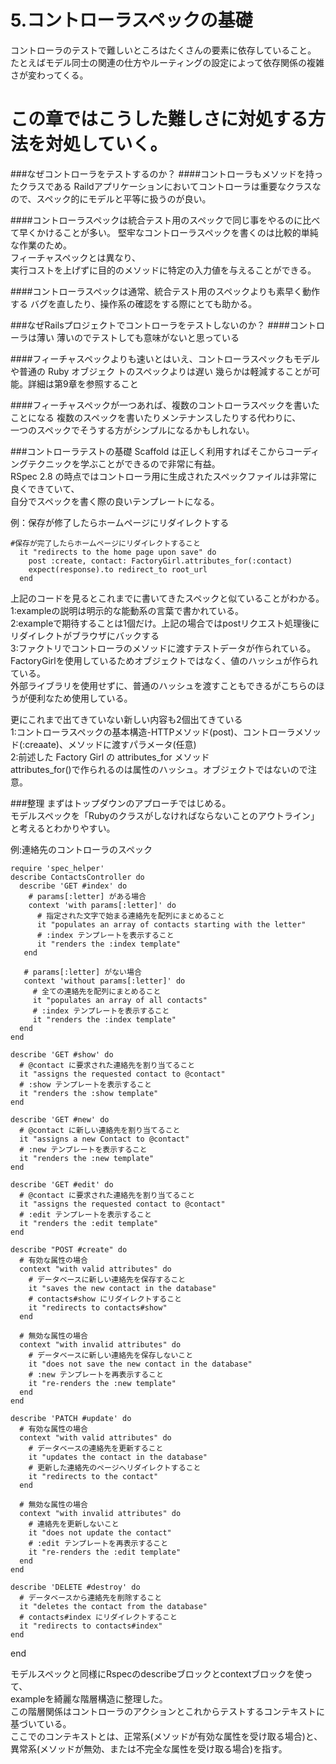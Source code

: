 5.コントローラスペックの基礎
=========================================
コントローラのテストで難しいところはたくさんの要素に依存していること。  
たとえばモデル同士の関連の仕方やルーティングの設定によって依存関係の複雑さが変わってくる。

この章ではこうした難しさに対処する方法を対処していく。
========================================
###なぜコントローラをテストするのか？
####コントローラもメソッドを持ったクラスである
Raildアプリケーションにおいてコントローラは重要なクラスなので、スペック的にモデルと平等に扱うのが良い。

####コントローラスペックは統合テスト用のスペックで同じ事をやるのに比べて早くかけることが多い。
堅牢なコントローラスペックを書くのは比較的単純な作業のため。  
フィーチャスペックとは異なり、  
実行コストを上げずに目的のメソッドに特定の入力値を与えることができる。  

####コントローラスペックは通常、統合テスト用のスペックよりも素早く動作する
バグを直したり、操作系の確認をする際にとても助かる。  

###なぜRailsプロジェクトでコントローラをテストしないのか？
####コントローラは薄い
薄いのでテストしても意味がないと思っている  

####フィーチャスペックよりも速いとはいえ、コントローラスペックもモデルや普通の Ruby オブジェク
トのスペックよりは遅い
幾らかは軽減することが可能。詳細は第9章を参照すること  

####フィーチャスペックが一つあれば、複数のコントローラスペックを書いたことになる
複数のスペックを書いたりメンテナンスしたりする代わりに、  
一つのスペックでそうする方がシンプルになるかもしれない。


###コントローラテストの基礎
Scaffold は正しく利用すればそこからコーディングテクニックを学ぶことができるので非常に有益。  
RSpec 2.8 の時点ではコントローラ用に生成されたスペックファイルは非常に良くできていて、  
自分でスペックを書く際の良いテンプレートになる。  

例：保存が修了したらホームページにリダイレクトする

    #保存が完了したらホームページにリダイレクトすること
      it "redirects to the home page upon save" do
        post :create, contact: FactoryGirl.attributes_for(:contact)
        expect(response).to redirect_to root_url
      end

上記のコードを見るとこれまでに書いてきたスペックと似ていることがわかる。  
1:exampleの説明は明示的な能動系の言葉で書かれている。  
2:exampleで期待することは1個だけ。上記の場合ではpostリクエスト処理後にリダイレクトがブラウザにバックする  
3:ファクトリでコントローラのメソッドに渡すテストデータが作られている。  
  FactoryGirlを使用しているためオブジェクトではなく、値のハッシュが作られている。  
  外部ライブラリを使用せずに、普通のハッシュを渡すこともできるがこちらのほうが便利なため使用している。  
  
  
更にこれまで出てきていない新しい内容も2個出てきている  
1:コントローラスペックの基本構造-HTTPメソッド(post)、コントローラメソッド(:creaate)、メソッドに渡すパラメータ(任意)  
2:前述した Factory Girl の attributes_for メソッド  
  attributes_for()で作られるのは属性のハッシュ。オブジェクトではないので注意。


###整理
  まずはトップダウンのアプローチではじめる。  
  モデルスペックを「Rubyのクラスがしなければならないことのアウトライン」と考えるとわかりやすい。  
  
  例:連絡先のコントローラのスペック
  
    require 'spec_helper'
    describe ContactsController do
      describe 'GET #index' do
        # params[:letter] がある場合
        context 'with params[:letter]' do
          # 指定された文字で始まる連絡先を配列にまとめること
          it "populates an array of contacts starting with the letter"
          # :index テンプレートを表示すること
          it "renders the :index template"
       end

       # params[:letter] がない場合
       context 'without params[:letter]' do
         # 全ての連絡先を配列にまとめること
         it "populates an array of all contacts"
         # :index テンプレートを表示すること
         it "renders the :index template"
      end
    end

    describe 'GET #show' do
      # @contact に要求された連絡先を割り当てること
      it "assigns the requested contact to @contact"
      # :show テンプレートを表示すること
      it "renders the :show template"
    end

    describe 'GET #new' do
      # @contact に新しい連絡先を割り当てること
      it "assigns a new Contact to @contact"
      # :new テンプレートを表示すること
      it "renders the :new template"
    end

    describe 'GET #edit' do
      # @contact に要求された連絡先を割り当てること
      it "assigns the requested contact to @contact"
      # :edit テンプレートを表示すること
      it "renders the :edit template"
    end

    describe "POST #create" do
      # 有効な属性の場合
      context "with valid attributes" do
        # データベースに新しい連絡先を保存すること
        it "saves the new contact in the database"
        # contacts#show にリダイレクトすること
        it "redirects to contacts#show"
      end

      # 無効な属性の場合
      context "with invalid attributes" do
        # データベースに新しい連絡先を保存しないこと
        it "does not save the new contact in the database"
        # :new テンプレートを再表示すること
        it "re-renders the :new template"
      end
    end

    describe 'PATCH #update' do
      # 有効な属性の場合
      context "with valid attributes" do
        # データベースの連絡先を更新すること
        it "updates the contact in the database"
        # 更新した連絡先のページへリダイレクトすること
        it "redirects to the contact"
      end

      # 無効な属性の場合
      context "with invalid attributes" do
        # 連絡先を更新しないこと
        it "does not update the contact"
        # :edit テンプレートを再表示すること
        it "re-renders the :edit template"
      end
    end

    describe 'DELETE #destroy' do
      # データベースから連絡先を削除すること
      it "deletes the contact from the database"
      # contacts#index にリダイレクトすること
      it "redirects to contacts#index"
    end
  end

モデルスペックと同様にRspecのdescribeブロックとcontextブロックを使って、  
exampleを綺麗な階層構造に整理した。  
この階層関係はコントローラのアクションとこれからテストするコンテキストに基づいている。  
ここでのコンテキストとは、正常系(メソッドが有効な属性を受け取る場合)と、  
異常系(メソッドが無効、または不完全な属性を受け取る場合)を指す。


